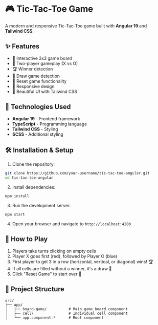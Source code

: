 # 🎮 Tic-Tac-Toe Game

A modern and responsive Tic-Tac-Toe game built with **Angular 19** and **Tailwind CSS**.

## ✨ Features

- 🎯 Interactive 3x3 game board
- 👥 Two-player gameplay (X vs O)  
- 🏆 Winner detection
- 🤝 Draw game detection
- 🔄 Reset game functionality
- 📱 Responsive design
- 🎨 Beautiful UI with Tailwind CSS

## 🚀 Technologies Used

- **Angular 19** - Frontend framework
- **TypeScript** - Programming language
- **Tailwind CSS** - Styling
- **SCSS** - Additional styling

## 🛠️ Installation & Setup

1. Clone the repository:
```bash
git clone https://github.com/your-username/tic-tac-toe-angular.git
cd tic-tac-toe-angular
```

2. Install dependencies:
```bash
npm install
```

3. Run the development server:
```bash
npm start
```

4. Open your browser and navigate to `http://localhost:4200`

## 🎯 How to Play

1. Players take turns clicking on empty cells
2. Player X goes first (red), followed by Player O (blue)
3. First player to get 3 in a row (horizontal, vertical, or diagonal) wins! 🏆
4. If all cells are filled without a winner, it's a draw 🤝
5. Click "Reset Game" to start over 🔄

## 📁 Project Structure

```
src/
├── app/
│   ├── board-game/          # Main game board component
│   ├── cell/                # Individual cell component
│   └── app.component.*      # Root component
```